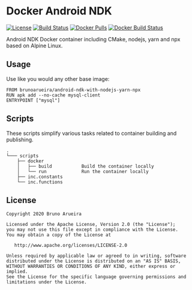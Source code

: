 # Docker Android NDK
[![License](http://img.shields.io/:license-apache-blue.svg)](http://www.apache.org/licenses/LICENSE-2.0.html)
[![Build Status](https://travis-ci.org/brunoarueira/docker-android-ndk.svg?branch=master)](https://travis-ci.org/brunoarueira/docker-android-ndk)
[![Docker Pulls](https://img.shields.io/docker/pulls/brunoarueira/android-ndk-with-nodejs-yarn-npx.svg)](https://hub.docker.com/r/brunoarueira/android-ndk-with-nodejs-yarn-npx/)
[![Docker Build Status](https://img.shields.io/docker/build/brunoarueira/android-ndk-with-nodejs-yarn-npx.svg)](https://hub.docker.com/r/brunoarueira/android-ndk-with-nodejs-yarn-npx/)

Android NDK Docker container including CMake, nodejs, yarn and npx based on Alpine Linux.

## Usage
Use like you would any other base image:

    FROM brunoarueira/android-ndk-with-nodejs-yarn-npx
    RUN apk add --no-cache mysql-client
    ENTRYPOINT ["mysql"]

## Scripts
These scripts simplify various tasks related to container building and
publishing.

    .
    └─── scripts
        ├── docker
        │   ├── build           Build the container locally
        │   └── run             Run the container locally
        ├── inc.constants
        └── inc.functions

## License

    Copyright 2020 Bruno Arueira

    Licensed under the Apache License, Version 2.0 (the "License");
    you may not use this file except in compliance with the License.
    You may obtain a copy of the License at

       http://www.apache.org/licenses/LICENSE-2.0

    Unless required by applicable law or agreed to in writing, software
    distributed under the License is distributed on an "AS IS" BASIS,
    WITHOUT WARRANTIES OR CONDITIONS OF ANY KIND, either express or implied.
    See the License for the specific language governing permissions and
    limitations under the License.
